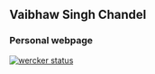 ## Vaibhaw Singh Chandel

### Personal webpage

[![wercker status](https://app.wercker.com/status/f083be9a249323f7af12ef144bec1ea3/s/master "wercker status")](https://app.wercker.com/project/byKey/f083be9a249323f7af12ef144bec1ea3)
